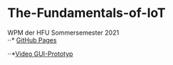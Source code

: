 # The-Fundamentals-of-IoT
WPM der HFU Sommersemester 2021   
⋅⋅* [GitHub Pages](https://juuland.github.io/The-Fundamentals-of-IoT/)


⋅⋅*[Video GUI-Prototyp ](https://user-images.githubusercontent.com/45287522/114733060-4fac6580-9d43-11eb-8438-9868e9fa4818.mp4)


